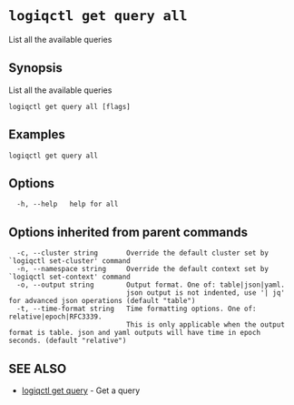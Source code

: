 # `logiqctl get query all`

List all the available queries

## Synopsis

List all the available queries

```
logiqctl get query all [flags]
```

## Examples

```
logiqctl get query all
```

## Options

```
  -h, --help   help for all
```

## Options inherited from parent commands

```
  -c, --cluster string       Override the default cluster set by `logiqctl set-cluster' command
  -n, --namespace string     Override the default context set by `logiqctl set-context' command
  -o, --output string        Output format. One of: table|json|yaml. 
                             json output is not indented, use '| jq' for advanced json operations (default "table")
  -t, --time-format string   Time formatting options. One of: relative|epoch|RFC3339. 
                             This is only applicable when the output format is table. json and yaml outputs will have time in epoch seconds. (default "relative")
```

## SEE ALSO

* [logiqctl get query](/get/logiqctl_get_query)	 - Get a query

